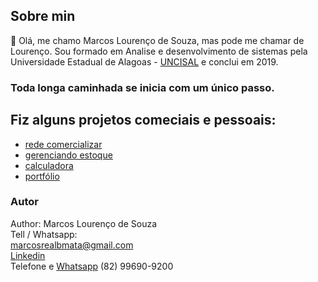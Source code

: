 ## Sobre min
 👋 Olá, me chamo Marcos Lourenço de Souza, mas pode me chamar de Lourenço. Sou formado em Analise e desenvolvimento de sistemas pela Universidade Estadual de Alagoas - [UNCISAL](https://www.uncisal.edu.br/) e conclui em 2019.
 ### <b>Toda longa caminhada se inicia com um único passo.</b>


## Fiz alguns projetos comeciais e pessoais:
* [rede comercializar](https://rede.lourencoautopecas.com.br/)
* [gerenciando estoque](https://estoque-junto.lourencoautopecas.com.br/paginas/pdv.php)
* [calculadora](https://calculadora.lourencoautopecas.com.br/)
* [portfólio](https://portfolio-markos.herokuapp.com/)


### Autor
Author: Marcos Lourenço de Souza      
Tell / Whatsapp:   
marcosrealbmata@gmail.com   
[Linkedin](https://www.linkedin.com/in/marcos-louren%C3%A7o-20a041141/)     
Telefone e [Whatsapp](https://api.whatsapp.com/send?1=pt_BR&phone=5582996909200) (82) 99690-9200  


